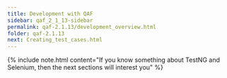 ```yaml
---
title: Development with QAF
sidebar: qaf_2_1_13-sidebar
permalink: qaf-2.1.13/development_overview.html
folder: qaf-2.1.13
next: Creating_test_cases.html
---
```


{% include note.html content="If you know something about TestNG and Selenium, then the next sections will interest you" %}